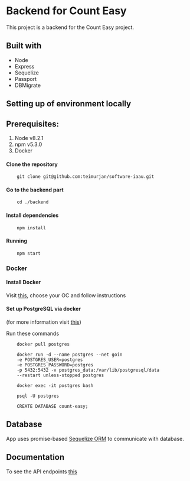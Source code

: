 # Backend for Count Easy

This project is a backend for the Count Easy project.

## Built with
 - Node
 - Express
 - Sequelize
 - Passport
 - DBMigrate

## Setting up of environment locally

## Prerequisites:
1. Node v8.2.1
2. npm v5.3.0
3. Docker


#### Clone the repository
```
    git clone git@github.com:teimurjan/software-iaau.git
```
#### Go to the backend part
```
    cd ./backend
```
#### Install dependencies
```
    npm install
```
#### Running
```
    npm start
```
### Docker
#### Install Docker
Visit [this][docker], choose your OC and follow instructions
#### Set up PostgreSQL via docker
(for more information visit [this][dockerPostgres])

Run these commands
```
    docker pull postgres
```
```
    docker run -d --name postgres --net goin 
    -e POSTGRES_USER=postgres 
    -e POSTGRES_PASSWORD=postgres 
    -p 5432:5432 -v postgres_data:/var/lib/postgresql/data
    --restart unless-stopped postgres
```
```
    docker exec -it postgres bash
```
```
    psql -U postgres
```
```
    CREATE DATABASE count-easy;
```

## Database

App uses promise-based [Sequelize ORM][sequelize] to communicate with database.

## Documentation
To see the API endpoints [this][documentation]

[docker]: https://docs.docker.com/
[dockerPostgres]: https://hub.docker.com/_/postgres/
[documentation]: docs/Home.md
[sequelize]: http://docs.sequelizejs.com/
